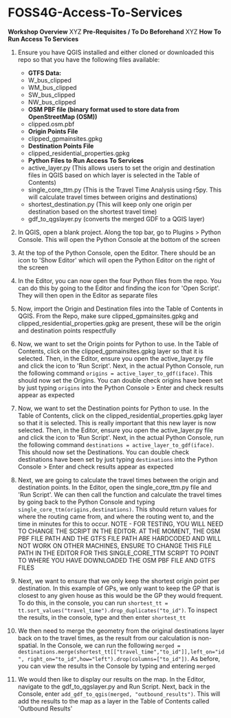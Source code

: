 # FOSS4G-Access-To-Services
**Workshop Overview**
XYZ 
**Pre-Requisites / To Do Beforehand**
XYZ
**How To Run Access To Services**
1. Ensure you have QGIS installed and either cloned or downloaded this repo so that you have the following files available:
    - **GTFS Data:**
   - W_bus_clipped
   - WM_bus_clipped
   - SW_bus_clipped
   - NW_bus_clipped
   - **OSM PBF file (binary format used to store data from OpenStreetMap (OSM))**
   - clipped.osm.pbf
   - **Origin Points File**
   - clipped_gpmainsites.gpkg
   - **Destination Points File**
   - clipped_residential_properties.gpkg
   - **Python Files to Run Access To Services**
   - active_layer.py (This allows users to set the origin and destination files in QGIS based on which layer is selected in the Table of Contents)
   - single_core_ttm.py (This is the Travel Time Analysis using r5py. This will calculate travel times between origins and destinations)
   - shortest_destination.py (This will keep only one origin per destination based on the shortest travel time)
   - gdf_to_qgslayer.py (converts the merged GDF to a QGIS layer)

2. In QGIS, open a blank project. Along the top bar, go to Plugins > Python Console. This will open the Python Console at the bottom of the screen
3. At the top of the Python Console, open the Editor. There should be an icon to 'Show Editor' which will open the Python Editor on the right of the screen
4. In the Editor, you can now open the four Python files from the repo. You can do this by going to the Editor and finding the icon for 'Open Script'. They will then open in the Editor as separate files
5. Now, import the Origin and Destination files into the Table of Contents in QGIS. From the Repo, make sure clipped_gpmainsites.gpkg and clipped_residential_properties.gpkg are present, these will be the origin and destination points respectfully
6. Now, we want to set the Origin points for Python to use. In the Table of Contents, click on the clipped_gpmainsites.gpkg layer so that it is selected. Then, in the Editor, ensure you open the active_layer.py file and click the icon to 'Run Script'. Next, in the actual Python Console, run the following command `origins = active_layer_to_gdf(iface)`. This should now set the Origins. You can double check origins have been set by just typing `origins` into the Python Console > Enter and check results appear as expected
7. Now, we want to set the Destination points for Python to use. In the Table of Contents, click on the clipped_residential_properties.gpkg layer so that it is selected. This is really important that this new layer is now selected. Then, in the Editor, ensure you open the active_layer.py file and click the icon to 'Run Script'. Next, in the actual Python Console, run the following command `destinations = active_layer_to_gdf(iface)`. This should now set the Destinations. You can double check destinations have been set by just typing `destinations` into the Python Console > Enter and check results appear as expected
8. Next, we are going to calculate the travel times between the origin and destination points. In the Editor, open the single_core_ttm.py file and 'Run Script'. We can then call the function and calculate the travel times by going back to the Python Console and typing `single_core_ttm(origins,destinations)`. This should return values for where the routing came from, and where the routing went to, and the time in minutes for this to occur. NOTE - FOR TESTING, YOU WILL NEED TO CHANGE THE SCRIPT IN THE EDITOR. AT THE MOMENT, THE OSM PBF FILE PATH AND THE GTFS FILE PATH ARE HARDCODED AND WILL NOT WORK ON OTHER MACHINES, ENSURE TO CHANGE THIS FILE PATH IN THE EDITOR FOR THIS SINGLE_CORE_TTM SCRIPT TO POINT TO WHERE YOU HAVE DOWNLOADED THE OSM PBF FILE AND GTFS FILES
9. Next, we want to ensure that we only keep the shortest origin point per destination. In this example of GPs, we only want to keep the GP that is closest to any given house as this would be the GP they would frequent. To do this, in the console, you can run `shortest_tt = tt.sort_values("travel_time").drop_duplicates("to_id")`. To inspect the results, in the console, type and then enter `shortest_tt`
10. We then need to merge the geometry from the original destinations layer back on to the travel times, as the result from our calculation is non-spatial. In the Console, we can run the following `merged = destinations.merge(shortest_tt[["travel_time","to_id"]],left_on="id", right_on="to_id",how="left").drop(columns=["to_id"])`. As before, you can view the results in the Console by typing and entering `merged`
11. We would then like to display our results on the map. In the Editor, navigate to the gdf_to_qgslayer.py and Run Script. Next, back in the Console, enter `add_gdf_to_qgis(merged, "outbound_results")`. This will add the results to the map as a layer in the Table of Contents called 'Outbound Results'

